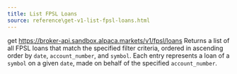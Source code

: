```yaml
---
title: List FPSL Loans
source: reference\get-v1-list-fpsl-loans.html
---
```


get https://broker-api.sandbox.alpaca.markets/v1/fpsl/loans
Returns a list of all FPSL loans that match the specified filter criteria, ordered in ascending order by `date`, `account_number`, and `symbol`. Each entry represents a loan of a `symbol` on a given `date`, made on behalf of the specified `account_number`.
